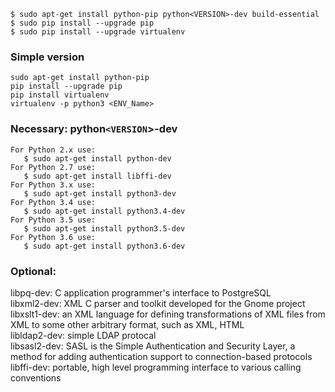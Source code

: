 ```
$ sudo apt-get install python-pip python<VERSION>-dev build-essential
$ sudo pip install --upgrade pip 
$ sudo pip install --upgrade virtualenv
```

### Simple version
```
sudo apt-get install python-pip
pip install --upgrade pip
pip install virtualenv
virtualenv -p python3 <ENV_Name>
```

### Necessary: python`<VERSION`>-dev
```
For Python 2.x use:
   $ sudo apt-get install python-dev
For Python 2.7 use:
   $ sudo apt-get install libffi-dev
For Python 3.x use:
   $ sudo apt-get install python3-dev
For Python 3.4 use:
   $ sudo apt-get install python3.4-dev
For Python 3.5 use:
   $ sudo apt-get install python3.5-dev
For Python 3.6 use:
   $ sudo apt-get install python3.6-dev
```
### Optional:
libpq-dev: C application programmer's interface to PostgreSQL  
libxml2-dev: XML C parser and toolkit developed for the Gnome project  
libxslt1-dev:  an XML language for defining transformations of XML files from XML to some other arbitrary format, such as XML, HTML  
libldap2-dev: simple LDAP protocal  
libsasl2-dev: SASL is the Simple Authentication and Security Layer, a method for adding authentication support to connection-based protocols   
libffi-dev: portable, high level programming interface to various calling conventions  
